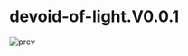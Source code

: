 # devoid-of-light.V0.0.1

![prev](https://github.com/ZozocProject/devoid-of-light.V0.0.0/assets/135718952/c5ad2443-e9c2-4f41-8936-4a12f04b11f7)
